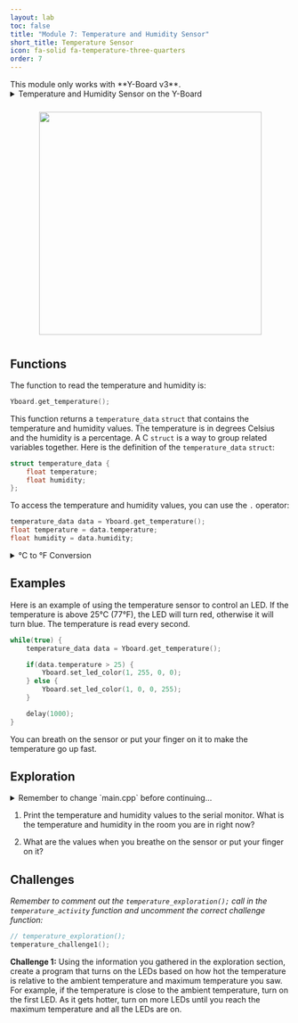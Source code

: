 ```yaml
---
layout: lab
toc: false
title: "Module 7: Temperature and Humidity Sensor"
short_title: Temperature Sensor
icon: fa-solid fa-temperature-three-quarters
order: 7
---
```


<div class="alert alert-warning" role="alert">
<i class="fa-duotone fa-triangle-exclamation"></i>
This module only works with **Y-Board v3**.
</div>


<details markdown="block">
<summary markdown="span">Temperature and Humidity Sensor on the Y-Board
</summary>

There is a temperature and humidity sensor on the Y-Board. This sensor is used to measure the temperature and humidity of the environment around the board.
</details>

<p align="center"><img src="{% link media/temperature.jpeg %}" width="400" hspace="5%" vspace="2%"/></p>

## Functions

The function to read the temperature and humidity is:

```cpp
Yboard.get_temperature();
```

This function returns a `temperature_data` `struct` that contains the temperature and humidity values. The temperature is in degrees Celsius and the humidity is a percentage. A C `struct` is a way to group related variables together. Here is the definition of the `temperature_data` `struct`:

```cpp
struct temperature_data {
    float temperature;
    float humidity;
};
```

To access the temperature and humidity values, you can use the `.` operator:

```cpp
temperature_data data = Yboard.get_temperature();
float temperature = data.temperature;
float humidity = data.humidity;
```

<details markdown="block">
<summary markdown="span">&deg;C to &deg;F Conversion
</summary>
The sensor reports the temperature in degrees Celsius. If you want to convert the temperature to degrees Fahrenheit, you can use the following formula:

\\[
T_{\text{F}} = T_{\text{C}} \times \frac{9}{5} + 32
\\]

where $$T_{\text{F}}$$ is the temperature in degrees Fahrenheit and $$T_{\text{C}}$$ is the temperature in degrees Celsius.
</details>

## Examples
Here is an example of using the temperature sensor to control an LED. If the temperature is above 25&deg;C (77&deg;F), the LED will turn red, otherwise it will turn blue. The temperature is read every second.

```cpp
while(true) {
    temperature_data data = Yboard.get_temperature();

    if(data.temperature > 25) {
        Yboard.set_led_color(1, 255, 0, 0);
    } else {
        Yboard.set_led_color(1, 0, 0, 255);
    }

    delay(1000);
}
```

You can breath on the sensor or put your finger on it to make the temperature go up fast.

## Exploration
<details markdown="block">
<summary markdown="span">Remember to change `main.cpp` before continuing...
</summary>
> 📝 **_NOTE:_** You will need to go to `main.cpp` and change the comments to call the correct activity function.
</details>

1. Print the temperature and humidity values to the serial monitor. What is the temperature and humidity in the room you are in right now?

2.  What are the values when you breathe on the sensor or put your finger on it?


## Challenges

_Remember to comment out the `temperature_exploration();` call in the `temperature_activity` function and uncomment the correct challenge function:_

```c
// temperature_exploration();
temperature_challenge1();
```

**Challenge 1:** Using the information you gathered in the exploration section, create a program that turns on the LEDs based on how hot the temperature is relative to the ambient temperature and maximum temperature you saw. For example, if the temperature is close to the ambient temperature, turn on the first LED. As it gets hotter, turn on more LEDs until you reach the maximum temperature and all the LEDs are on.
